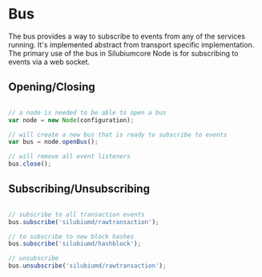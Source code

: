 # Bus
The bus provides a way to subscribe to events from any of the services running. It's implemented abstract from transport specific implementation. The primary use of the bus in Silubiumcore Node is for subscribing to events via a web socket.

## Opening/Closing

```javascript

// a node is needed to be able to open a bus
var node = new Node(configuration);

// will create a new bus that is ready to subscribe to events
var bus = node.openBus();

// will remove all event listeners
bus.close();
```

## Subscribing/Unsubscribing

```javascript

// subscribe to all transaction events
bus.subscribe('silubiumd/rawtransaction');

// to subscribe to new block hashes
bus.subscribe('silubiumd/hashblock');

// unsubscribe
bus.unsubscribe('silubiumd/rawtransaction');
```
